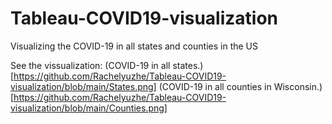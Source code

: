 # Tableau-COVID19-visualization

Visualizing the COVID-19 in all states and counties in the US

See the vissualization:
(COVID-19 in all states.)[https://github.com/Rachelyuzhe/Tableau-COVID19-visualization/blob/main/States.png]
(COVID-19 in all counties in Wisconsin.)[https://github.com/Rachelyuzhe/Tableau-COVID19-visualization/blob/main/Counties.png]

